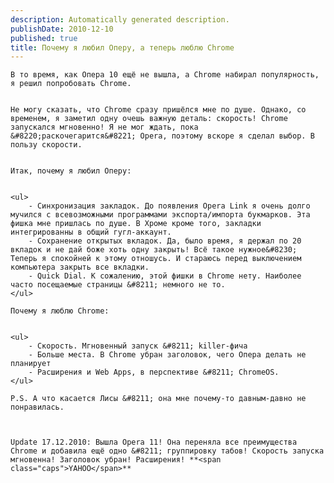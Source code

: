 ```yaml
---
description: Automatically generated description.
publishDate: 2010-12-10
published: true
title: Почему я любил Оперу, а теперь люблю Chrome
---
```


	В то время, как Опера 10 ещё не вышла, а Chrome набирал популярность, я решил попробовать Chrome.


	Не могу сказать, что Chrome сразу пришёлся мне по душе. Однако, со временем, я заметил одну очешь важную деталь: скорость! Chrome запускался мгновенно! Я не мог ждать, пока &#8220;раскочегарится&#8221; Opera, поэтому вскоре я сделал выбор. В пользу скорости.


	Итак, почему я любил Оперу:


	<ul>
		- Синхронизация закладок. До появления Opera Link я очень долго мучился с всевозможными программами экспорта/импорта букмарков. Эта фишка мне пришлась по душе. В Хроме кроме того, закладки интегрированны в общий гугл-аккаунт.
		- Сохранение открытых вкладок. Да, было время, я держал по 20 вкладок и не дай боже хоть одну закрыть! Всё такое нужное&#8230; Теперь я спокойней к этому отношусь. И стараюсь перед выключением компьютера закрыть все вкладки.
		- Quick Dial. К сожалению, этой фишки в Chrome нету. Наиболее часто посещаемые страницы &#8211; немного не то.
	</ul>

	Почему я люблю Chrome:


	<ul>
		- Скорость. Мгновенный запуск &#8211; killer-фича
		- Больше места. В Chrome убран заголовок, чего Опера делать не планирует
		- Расширения и Web Apps, в перспективе &#8211; ChromeOS.
	</ul>

	P.S. А что касается Лисы &#8211; она мне почему-то давным-давно не понравилась.



	Update 17.12.2010: Вышла Opera 11! Она переняла все преимущества Chrome и добавила ещё одно &#8211; группировку табов! Скорость запуска мгновенна! Заголовок убран! Расширения! **<span class="caps">YAHOO</span>**
